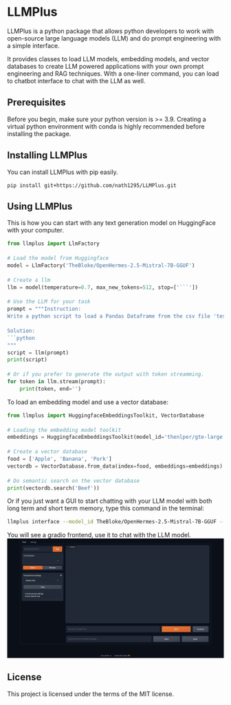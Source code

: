 # LLMPlus

LLMPlus is a python package that allows python developers to work with open-source large language models (LLM) and do prompt engineering with a simple interface.

It provides classes to load LLM models, embedding models, and vector databases to create LLM powered applications with your own prompt engineering and RAG techniques. With a one-liner command, you can load to chatbot interface to chat with the LLM as well.  

## Prerequisites

Before you begin, make sure your python version is >= 3.9. Creating a virtual python environment with conda is highly recommended before installing the package.

## Installing LLMPlus

You can install LLMPlus with pip easily.

```
pip install git+https://github.com/nath1295/LLMPlus.git
```

## Using LLMPlus

This is how you can start with any text generation model on HuggingFace with your computer.

```python
from llmplus import LlmFactory

# Load the model from Huggingface
model = LlmFactory('TheBloke/OpenHermes-2.5-Mistral-7B-GGUF')

# Create a llm
llm = model(temperature=0.7, max_new_tokens=512, stop=['```'])

# Use the LLM for your task
prompt = """Instruction:
Write a python script to load a Pandas Dataframe from the csv file 'test.csv'

Solution:
```python
"""
script = llm(prompt)
print(script)

# Or if you prefer to generate the output with token streamming.
for token in llm.stream(prompt):
    print(token, end='')
```

To load an embedding model and use a vector database:

```python
from llmplus import HuggingfaceEmbeddingsToolkit, VectorDatabase

# Loading the embedding model toolkit
embeddings = HuggingfaceEmbeddingsToolkit(model_id='thenlper/gte-large')

# Create a vector database
food = ['Apple', 'Banana', 'Pork']
vectordb = VectorDatabase.from_data(index=food, embeddings=embeddings)

# Do semantic search on the vector database
print(vectordb.search('Beef'))
```

Or if you just want a GUI to start chatting with your LLM model with both long term and short term memory, type this command in the terminal:
```bash
llmplus interface --model_id TheBloke/OpenHermes-2.5-Mistral-7B-GGUF --embeddings thenlper/gte-large
```
You will see a gradio frontend, use it to chat with the LLM model.  
![Gradio GUI](imgs/chat_gui.png)

## License

This project is licensed under the terms of the MIT license.
